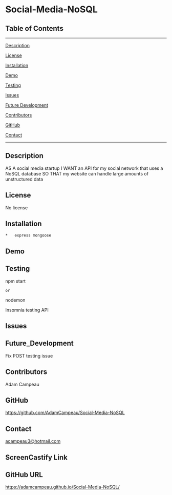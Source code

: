 # Social-Media-NoSQL

## Table of Contents
--------------------------------------
[Description](#Description)

[License](#License)

[Installation](#Installation)

[Demo](#Demo)

[Testing](#Testing)

[Issues](#Issues)

[Future Development](#Future_Development)

[Contributors](#Contributors)

[GitHub](#GitHub)

[Contact](#Contact)


--------------------------------------

## Description

AS A social media startup
I WANT an API for my social network that uses a NoSQL database
SO THAT my website can handle large amounts of unstructured data

## License

No license

## Installation

    *   express mongoose

## Demo


## Testing

npm start

    or

nodemon

Insomnia testing API

## Issues


## Future_Development

Fix POST testing issue

## Contributors
Adam Campeau

## GitHub
https://github.com/AdamCampeau/Social-Media-NoSQL

## Contact
acampeau3@hotmail.com

## ScreenCastify Link


## GitHub URL
https://adamcampeau.github.io/Social-Media-NoSQL/
